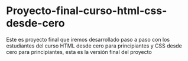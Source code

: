 # Proyecto-final-curso-html-css-desde-cero
Este es proyecto final que iremos desarrollado paso a paso con los estudiantes del curso HTML desde cero para principiantes y CSS desde cero para principiantes, esta es la versión final del proyecto
